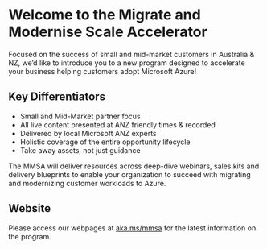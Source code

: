 # Welcome to the Migrate and Modernise Scale Accelerator #

Focused on the success of small and mid-market customers in Australia & NZ, we’d like to introduce you to a new program designed to accelerate your business helping customers adopt Microsoft Azure!

## Key Differentiators ##

- Small and Mid-Market partner focus
- All live content presented at ANZ friendly times & recorded
- Delivered by local Microsoft ANZ experts
- Holistic coverage of the entire opportunity lifecycle
- Take away assets, not just guidance

The MMSA will deliver resources across deep-dive webinars, sales kits and delivery blueprints to enable your organization to succeed with migrating and modernizing customer workloads to Azure.

## Website ##

Please access our webpages at [aka.ms/mmsa](https://aka.ms/mmsa) for the latest information on the program.